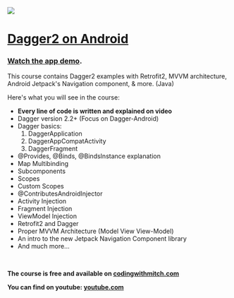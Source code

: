 <a href='https://codingwithmitch.com/courses/dagger22-android/' target='_blank'><img class='header-img' src='https://codingwithmitch.s3.amazonaws.com/static/dagger22-android/images/dagger2_on_android_getting_started.png' /></a>

<h1><a href='https://codingwithmitch.com/courses/dagger22-android/' target='_blank'>Dagger2 on Android</a></h1>
<h3><a href='https://codingwithmitch.com/courses/dagger22-android/demo' target='_blank'>Watch the app demo</a>.</h3>

<p>This course contains Dagger2 examples with Retrofit2, MVVM architecture, Android Jetpack's Navigation component, & more. (Java)</p>

<p>Here's what you will see in the course:</p>
<ul>
<li><strong>Every line of code is written and explained on video</strong></li>
<li>Dagger version 2.2+ (Focus on Dagger-Android)</li>
<li>Dagger basics:
  <ol>
    <li>DaggerApplication</li>
    <li>DaggerAppCompatActivity </li>
    <li>DaggerFragment</li>
  </ol>
</li>
<li>@Provides, @Binds, @BindsInstance explanation</li>
<li>Map Multibinding</li>
<li>Subcomponents</li>
<li>Scopes</li>
<li>Custom Scopes</li>
<li>@ContributesAndroidInjector</li>
<li>Activity Injection</li>
<li>Fragment Injection</li>
<li>ViewModel Injection</li>
<li>Retrofit2 and Dagger</li>
<li>Proper MVVM Architecture (Model View View-Model)</li>
<li>An intro to the new Jetpack Navigation Component library</li>
<li>And much more...</li>
</ul>
<br>
<p><strong>The course is free and available on <a href='https://codingwithmitch.com/courses/dagger22-android/' target='_blank'>codingwithmitch.com</a></strong></p>

<p><strong>You can find on youtube: <a href='https://www.youtube.com/watch?v=3qZh6Fyrz-k&list=PLgCYzUzKIBE8AOAspC3DHoBNZIBHbIOsC' target='_blank'>youtube.com</a></strong></p>
